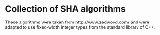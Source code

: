 # Collection of SHA algorithms

These algorithms were taken from http://www.zedwood.com/ and were adapted
to use fixed-width integer types from the standard library of C++.